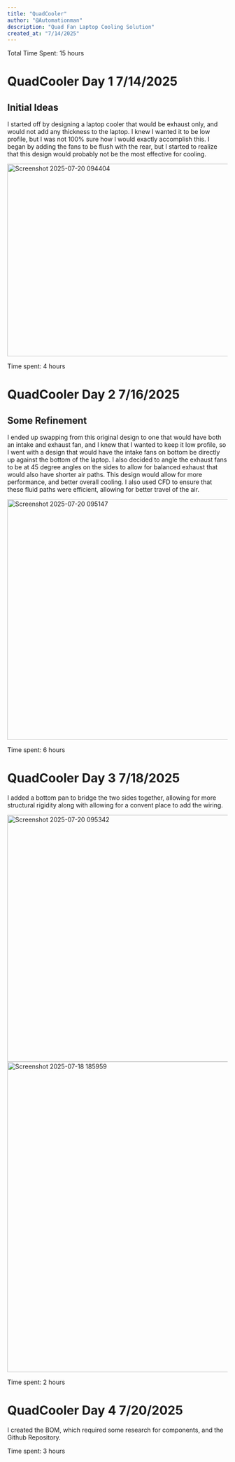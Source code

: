 ```yaml
---
title: "QuadCooler"
author: "@Automationman"
description: "Quad Fan Laptop Cooling Solution"
created_at: "7/14/2025"
---
```

Total Time Spent: 15 hours

# QuadCooler Day 1 7/14/2025
## Initial Ideas
I started off by designing a laptop cooler that would be exhaust only, and would not add any thickness to the laptop. I knew I wanted it to be low profile, but I was not 100% sure how I would exactly accomplish this. I began by adding the fans to be flush with the rear, but I started to realize that this design would probably not be the most effective for cooling.

<img width="556" height="439" alt="Screenshot 2025-07-20 094404" src="https://github.com/user-attachments/assets/e14f85c3-3091-418d-84f0-ff77b148937c" />

Time spent: 4 hours

# QuadCooler Day 2 7/16/2025
## Some Refinement
I ended up swapping from this original design to one that would have both an intake and exhaust fan, and I knew that I wanted to keep it low profile, so I went with a design that would have the intake fans on bottom be directly up against the bottom of the laptop. I also decided to angle the exhaust fans to be at 45 degree angles on the sides to allow for balanced exhaust that would also have shorter air paths. This design would allow for more performance, and better overall cooling. I also used CFD to ensure that these fluid paths were efficient, allowing for better travel of the air.

<img width="590" height="549" alt="Screenshot 2025-07-20 095147" src="https://github.com/user-attachments/assets/ee1a2efa-247d-4b99-95fc-ded94e1f52c3" />

Time spent: 6 hours

# QuadCooler Day 3 7/18/2025
I added a bottom pan to bridge the two sides together, allowing for more structural rigidity along with allowing for a convent place to add the wiring.

<img width="783" height="563" alt="Screenshot 2025-07-20 095342" src="https://github.com/user-attachments/assets/718ac530-2274-438e-85e6-73c68fe93a65" />
<img width="723" height="708" alt="Screenshot 2025-07-18 185959" src="https://github.com/user-attachments/assets/1b187421-76b2-48ee-a2b5-d2e327cd298d" />

Time spent: 2 hours

# QuadCooler Day 4 7/20/2025
I created the BOM, which required some research for components, and the Github Repository.

Time spent: 3 hours
